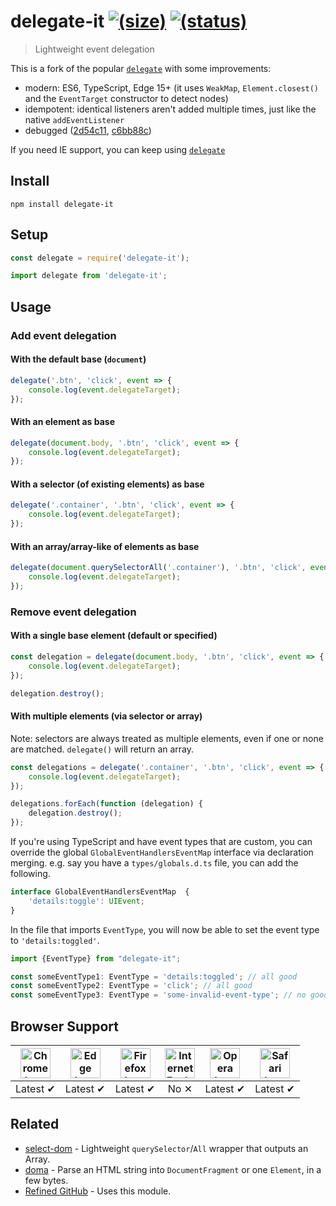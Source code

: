 # delegate-it [![(size)][badge-gzip]](#no-link) [![(status)][badge-travis]][link-travis]

  [badge-gzip]: https://img.shields.io/bundlephobia/minzip/delegate-it.svg?label=gzipped
  [badge-travis]: https://api.travis-ci.com/bfred-it/delegate-it.svg
  [link-travis]: https://travis-ci.org/bfred-it/delegate-it

> Lightweight event delegation

This is a fork of the popular [`delegate`](https://github.com/zenorocha/delegate) with some improvements:

- modern: ES6, TypeScript, Edge 15+ (it uses `WeakMap`, `Element.closest()` and the `EventTarget` constructor to detect nodes)
- idempotent: identical listeners aren't added multiple times, just like the native `addEventListener`
- debugged ([2d54c11](https://github.com/bfred-it/delegate-it/commit/2d54c1182aefd3ec9d8250fda76290971f5d7166), [c6bb88c](https://github.com/bfred-it/delegate-it/commit/c6bb88c2aa8097b25f22993a237cf09c96bcbfb8))

If you need IE support, you can keep using [`delegate`](https://github.com/zenorocha/delegate)

## Install

```
npm install delegate-it
```

## Setup

```js
const delegate = require('delegate-it');
```

```js
import delegate from 'delegate-it';
```

## Usage

### Add event delegation

#### With the default base (`document`)

```js
delegate('.btn', 'click', event => {
    console.log(event.delegateTarget);
});
```

#### With an element as base

```js
delegate(document.body, '.btn', 'click', event => {
    console.log(event.delegateTarget);
});
```

#### With a selector (of existing elements) as base

```js
delegate('.container', '.btn', 'click', event => {
    console.log(event.delegateTarget);
});
```

#### With an array/array-like of elements as base

```js
delegate(document.querySelectorAll('.container'), '.btn', 'click', event => {
    console.log(event.delegateTarget);
});
```

### Remove event delegation

#### With a single base element (default or specified)

```js
const delegation = delegate(document.body, '.btn', 'click', event => {
    console.log(event.delegateTarget);
});

delegation.destroy();
```

#### With multiple elements (via selector or array)

Note: selectors are always treated as multiple elements, even if one or none are matched. `delegate()` will return an array.

```js
const delegations = delegate('.container', '.btn', 'click', event => {
    console.log(event.delegateTarget);
});

delegations.forEach(function (delegation) {
    delegation.destroy();
});
```

If you're using TypeScript and have event types that are custom, you can override the global `GlobalEventHandlersEventMap` interface via declaration merging. e.g. say you have a `types/globals.d.ts` file, you can add the following.

```js
interface GlobalEventHandlersEventMap  {
    'details:toggle': UIEvent;
}
```

In the file that imports `EventType`, you will now be able to set the event type to `'details:toggled'`.

```js
import {EventType} from "delegate-it";

const someEventType1: EventType = 'details:toggled'; // all good
const someEventType2: EventType = 'click'; // all good
const someEventType3: EventType = 'some-invalid-event-type'; // no good
```

## Browser Support

| <img src="https://clipboardjs.com/assets/images/chrome.png" width="48px" height="48px" alt="Chrome logo"> | <img src="https://clipboardjs.com/assets/images/edge.png" width="48px" height="48px" alt="Edge logo"> | <img src="https://clipboardjs.com/assets/images/firefox.png" width="48px" height="48px" alt="Firefox logo"> | <img src="https://clipboardjs.com/assets/images/ie.png" width="48px" height="48px" alt="Internet Explorer logo"> | <img src="https://clipboardjs.com/assets/images/opera.png" width="48px" height="48px" alt="Opera logo"> | <img src="https://clipboardjs.com/assets/images/safari.png" width="48px" height="48px" alt="Safari logo"> |
|:---:|:---:|:---:|:---:|:---:|:---:|
| Latest ✔ | Latest ✔ | Latest ✔ | No ✕ | Latest ✔ | Latest ✔ |


## Related

- [select-dom](https://github.com/bfred-it/select-dom) - Lightweight `querySelector`/`All` wrapper that outputs an Array.
- [doma](https://github.com/bfred-it/doma) - Parse an HTML string into `DocumentFragment` or one `Element`, in a few bytes.
- [Refined GitHub](https://github.com/sindresorhus/refined-github) - Uses this module.
